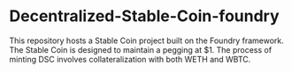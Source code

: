 # Decentralized-Stable-Coin-foundry

This repository hosts a Stable Coin project built on the Foundry framework. The Stable Coin is designed to maintain a pegging at $1. The process of minting DSC involves collateralization with both WETH and WBTC.